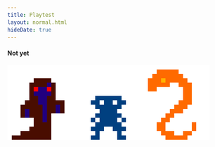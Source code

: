 ```yaml
---
title: Playtest
layout: normal.html
hideDate: true
---
```


<h4 class="link">Not yet</h4>

<p><img src="logo.gif"></p>

<script>
	const start = Date.parse('23 Aug 2019 16:00:00 GMT+12')
	const link = document.querySelector('.link')
	updateLink()
	function updateLink() {
		const now = new Date()
		if (now > start) {
			link.innerHTML = `<a href="https://realm2.herokuapp.com/">Click here to join</a>`
		} else {
			link.innerHTML = `starts in ${Math.floor((start - now) / 1000 / 60)} minutes`
			setTimeout(updateLink, 1000)
		}
	}
</script>